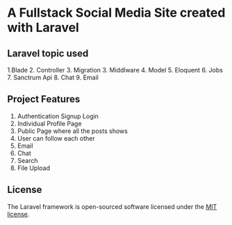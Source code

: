 
# A Fullstack Social Media Site created with Laravel

## Laravel topic used
1.Blade
2. Controller
3. Migration
3. Middlware
4. Model
5. Eloquent
6. Jobs
7. Sanctrum Api
8. Chat
9. Email

## Project Features
1. Authentication Signup Login
2. Individual Profile Page
3. Public Page where all the posts shows
4. User can follow each other
5. Email
6. Chat
7. Search
8. File Upload


## License

The Laravel framework is open-sourced software licensed under the [MIT license](https://opensource.org/licenses/MIT).
